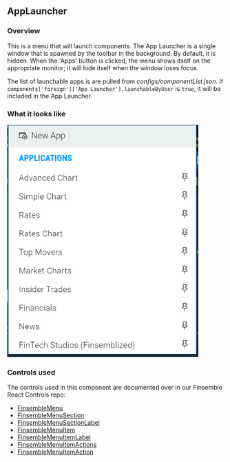 ## AppLauncher

### Overview
This is a menu that will launch components. The App Launcher is a single window that is spawned by the toolbar in the background. By default, it is hidden. When the 'Apps' button is clicked, the menu shows itself on the appropriate monitor; it will hide itself when the window loses focus.

The list of launchable apps is are pulled from *configs/componentList.json*. If `components['foreign']['App Launcher'].launchableByUser` is `true`, it will be included in the App Launcher.



### What it looks like
![](./screenshot.png)

### Controls used
The controls used in this component are documented over in our Finsemble React Controls repo: 
* [FinsembleMenu](https://github.com/ChartIQ/finsemble-react-controls/tree/master/FinsembleMenu)
* [FinsembleMenuSection](https://github.com/ChartIQ/finsemble-react-controls/tree/master/FinsembleMenuSection)
* [FinsembleMenuSectionLabel](https://github.com/ChartIQ/finsemble-react-controls/tree/master/FinsembleMenuSectionLabel)
* [FinsembleMenuItem](https://github.com/ChartIQ/finsemble-react-controls/tree/master/FinsembleMenuItem)
* [FinsembleMenuItemLabel](https://github.com/ChartIQ/finsemble-react-controls/tree/master/FinsembleMenuItemLabel)
* [FinsembleMenuItemActions](https://github.com/ChartIQ/finsemble-react-controls/tree/master/FinsembleMenuItemActions)
* [FinsembleMenuItemAction](https://github.com/ChartIQ/finsemble-react-controls/tree/master/FinsembleMenuItemAction)

